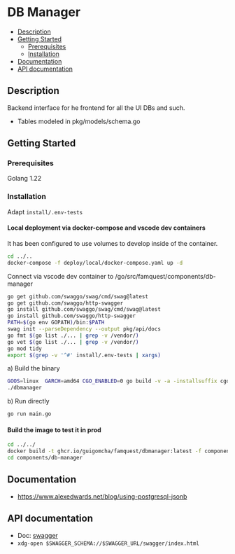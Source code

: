 # DB Manager

- [Description](#description)
- [Getting Started](#getting-started)
  - [Prerequisites](#prerequisites)
  - [Installation](#installation)
- [Documentation](#documentation)
- [API documentation](#api-documentation)

## Description

Backend interface for he frontend for all the UI DBs and such.

- Tables modeled in pkg/models/schema.go

## Getting Started

### Prerequisites

Golang 1.22

### Installation

Adapt `install/.env-tests`

#### Local deployment via docker-compose and vscode dev containers

It has been configured to use volumes to develop inside of the container.

```bash
cd ../..
docker-compose -f deploy/local/docker-compose.yaml up -d
```

Connect via vscode dev container to /go/src/famquest/components/db-manager

```bash
go get github.com/swaggo/swag/cmd/swag@latest
go get github.com/swaggo/http-swagger
go install github.com/swaggo/swag/cmd/swag@latest
go install github.com/swaggo/http-swagger
PATH=$(go env GOPATH)/bin:$PATH
swag init --parseDependency --output pkg/api/docs
go fmt $(go list ./... | grep -v /vendor/)
go vet $(go list ./... | grep -v /vendor/)
go mod tidy
export $(grep -v '^#' install/.env-tests | xargs)
```

a) Build the binary

```bash
GOOS=linux  GARCH=amd64 CGO_ENABLED=0 go build -v -a -installsuffix cgo -o dbmanager . 
./dbmanager 
```

b) Run directly

```bash
go run main.go
```

#### Build the image to test it in prod

```bash
cd ../../
docker build -t ghcr.io/guigomcha/famquest/dbmanager:latest -f components/db-manager/install/Dockerfile --progress plain  --network=host .
cd components/db-manager
```

## Documentation

- <https://www.alexedwards.net/blog/using-postgresql-jsonb>

## API documentation

- Doc: [swagger](./pkg/api/docs/swagger.yaml)
- `xdg-open $SWAGGER_SCHEMA://$SWAGGER_URL/swagger/index.html`
